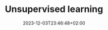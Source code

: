 ---
type: lecture
date: 2023-12-03T23:46:48+02:00
title: "Unsupervised learning"
thumbnail: /static_files/presentations/7.png
links:
    - url: /static_files/Slides/4_Clustering.pdf
      name: slides
---